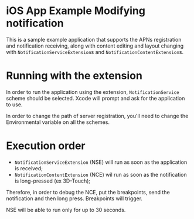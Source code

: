 # iOS App Example Modifying notification

This is a sample example application that supports the APNs registration and notification receiving, along with content editing and layout changing with `NotificationServiceExtension`s and `NotificationContentExtension`s.

# Running with the extension

In order to run the application using the extension, `NotificationService` scheme should be selected. Xcode will prompt and ask for the application to use.

In order to change the path of server registration, you'll need to change the Environmental variable on all the schemes.

# Execution order

- `NotificationServiceExtension` (NSE) will run as soon as the application is received;
- `NotificationContentExtension` (NCE) wil run as soon as the notification is long-pressed (ex 3D-Touch);

Therefore, in order to debug the NCE, put the breakpoints, send the notification and then long press. Breakpoints will trigger.

NSE will be able to run only for up to 30 seconds.
